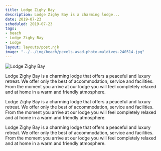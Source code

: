 ```yaml
---
title: Lodge Zighy Bay
description: Lodge Zighy Bay is a charming lodge...
date: 2019-07-23
scheduled: 2019-07-23
tags:
- beach
- Lodge Zighy Bay
- Lodge
layout: layouts/post.njk
image: "../../img/beach/pexels-asad-photo-maldives-240514.jpg"
---
```


![Lodge Zighy Bay](../../img/beach/pexels-asad-photo-maldives-240514.jpg)

Lodge Zighy Bay is a charming lodge that offers a peaceful and luxury retreat. We offer only the best of accommodation, service and facilities. From the moment you arrive at our lodge you will feel completely relaxed and at home in a warm and friendly atmosphere.

Lodge Zighy Bay is a charming lodge that offers a peaceful and luxury retreat. We offer only the best of accommodation, service and facilities. From the moment you arrive at our lodge you will feel completely relaxed and at home in a warm and friendly atmosphere.

Lodge Zighy Bay is a charming lodge that offers a peaceful and luxury retreat. We offer only the best of accommodation, service and facilities. From the moment you arrive at our lodge you will feel completely relaxed and at home in a warm and friendly atmosphere.